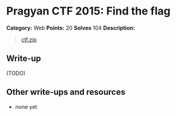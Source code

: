 # Pragyan CTF 2015: Find the flag

**Category:** Web
**Points:** 20
**Solves** 104
**Description:**

> [ctf.zip](ctf.zip)

## Write-up

(TODO)

## Other write-ups and resources

* none yet
